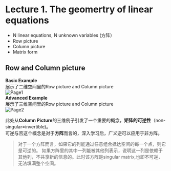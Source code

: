 # Lecture 1. The geomertry of linear equations
* N linear equations, N unknown variables (方阵）
* Row picture
* Column picture
* Matrix form  
 
## Row and Column picture
**Basic Example**  
展示了二维空间里的Row picture and Column picture  
![Page1](https://github.com/zhukuixi/RainyNight/blob/master/LinearAlgebra/Images/L1_1.jpg)  
**Advanced Example**  
展示了三维空间里的Row picture and Column picture    
![Page2](https://github.com/zhukuixi/RainyNight/blob/master/LinearAlgebra/Images/L1_2.jpg)      

此处从**Column Picture**的三维例子引发了一个重要的概念，**矩阵的可逆性**（non-singular=invertible)。  
可逆与否这个概念是对于**方阵**而言的，深入学习后，广义逆可以应用于非方阵。  

> 对于一个方阵而言，如果它的列能通过任意组合抵达空间的每一个点，则它是可逆的。
> 如果方阵里的其中一列能被其他列表示，说明这一列是依赖于其他列，不共享新的信息的。此时该方阵是singular matrix,也即不可逆，无法填满整个空间。








